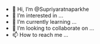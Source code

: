 - 👋 Hi, I’m @Supriyaratnaparkhe
- 👀 I’m interested in ...
- 🌱 I’m currently learning ...
- 💞️ I’m looking to collaborate on ...
- 📫 How to reach me ...

<!---
Supriyaratnaparkhe/Supriyaratnaparkhe is a ✨ special ✨ repository because its `README.md` (this file) appears on your GitHub profile.
You can click the Preview link to take a look at your changes.
--->
